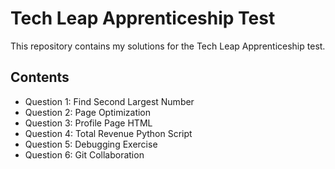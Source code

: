 # Tech Leap Apprenticeship Test

This repository contains my solutions for the Tech Leap Apprenticeship test.

## Contents
- Question 1: Find Second Largest Number
- Question 2: Page Optimization
- Question 3: Profile Page HTML
- Question 4: Total Revenue Python Script
- Question 5: Debugging Exercise
- Question 6: Git Collaboration
